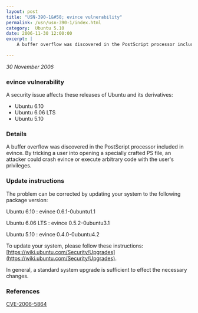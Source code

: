 ```yaml
---
layout: post
title: "USN-390-1&#58; evince vulnerability"
permalink: /usn/usn-390-1/index.html
category:  Ubuntu 5.10
date: 2006-11-30 12:00:00
excerpt: |
    A buffer overflow was discovered in the PostScript processor included in  evince.  By tricking a user into opening a specially crafted PS file, an  attacker could crash evince or execute arbitrary code with the user&#39;s  privileges.
    
--- 
```

 
 

*30 November 2006*

### evince vulnerability

A security issue affects these releases of Ubuntu and its derivatives:

* Ubuntu 6.10
* Ubuntu 6.06 LTS
* Ubuntu 5.10

### Details

A buffer overflow was discovered in the PostScript processor included in evince. By tricking a user into opening a specially crafted PS file, an attacker could crash evince or execute arbitrary code with the user&#39;s privileges.

### Update instructions

The problem can be corrected by updating your system to the following package version:

Ubuntu 6.10
 : evince <span>0.6.1-0ubuntu1.1</span>

Ubuntu 6.06 LTS
 : evince <span>0.5.2-0ubuntu3.1</span>

Ubuntu 5.10
 : evince <span>0.4.0-0ubuntu4.2</span>

To update your system, please follow these instructions: [https://wiki.ubuntu.com/Security/Upgrades](https://wiki.ubuntu.com/Security/Upgrades).

In general, a standard system upgrade is sufficient to effect the necessary changes.

### References

 
 [CVE-2006-5864](http://people.ubuntu.com/~ubuntu-security/cve/CVE-2006-5864)
 

